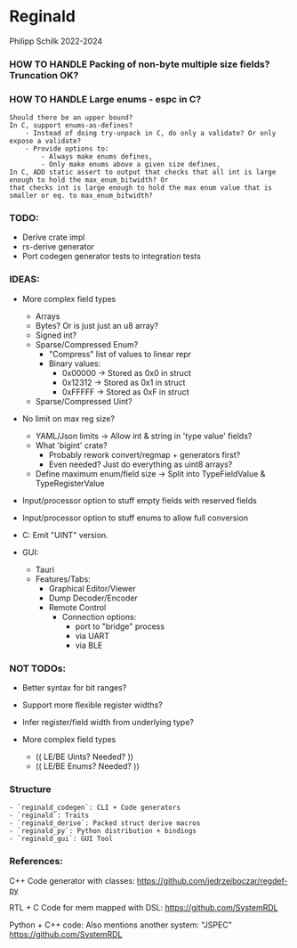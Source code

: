 # Reginald

Philipp Schilk
2022-2024

### HOW TO HANDLE Packing of non-byte multiple size fields? Truncation OK?

### HOW TO HANDLE Large enums - espc in C?
    Should there be an upper bound?
    In C, support enums-as-defines?
        - Instead of doing try-unpack in C, do only a validate? Or only expose a validate?
        - Provide options to:
            - Always make enums defines,
            - Only make enums above a given size defines,
    In C, ADD static assert to output that checks that all int is large enough to hold the max_enum_bitwidth? Or 
    that checks int is large enough to hold the max enum value that is smaller or eq. to max_enum_bitwidth?

### TODO:

- Derive crate impl
- rs-derive generator
- Port codegen generator tests to integration tests

### IDEAS:

- More complex field types
    - Arrays
    - Bytes? Or is just just an u8 array?
    - Signed int?
    - Sparse/Compressed Enum?
        - "Compress" list of values to linear repr
        - Binary values:
            - 0x00000 -> Stored as 0x0 in struct
            - 0x12312 -> Stored as 0x1 in struct
            - 0xFFFFF -> Stored as 0xF in struct
    - Sparse/Compressed Uint?

- No limit on max reg size?
    - YAML/Json limits -> Allow int & string in 'type value' fields?
    - What 'bigint' crate?
        - Probably rework convert/regmap + generators first?
        - Even needed? Just do everything as uint8 arrays?
    - Define maximum enum/field size -> Split into TypeFieldValue & TypeRegisterValue

- Input/processor option to stuff empty fields with reserved fields
- Input/processor option to stuff enums to allow full conversion

- C: Emit "UINT" version.

- GUI:
    - Tauri
    - Features/Tabs:
        - Graphical Editor/Viewer
        - Dump Decoder/Encoder
        - Remote Control
            - Connection options:
                - port to "bridge" process
                - via UART
                - via BLE


### NOT TODOs:

- Better syntax for bit ranges?
- Support more flexible register widths?
- Infer register/field width from underlying type?

- More complex field types
    - (( LE/BE Uints? Needed? ))
    - (( LE/BE Enums? Needed? ))

### Structure
    - `reginald_codegen`: CLI + Code generators
    - `reginald`: Traits
    - `reginald_derive`: Packed struct derive macros
    - `reginald_py`: Python distribution + bindings
    - `reginald_gui`: GUI Tool

### References:
C++ Code generator with classes:
https://github.com/jedrzejboczar/regdef-py

RTL + C Code for mem mapped with DSL:
https://github.com/SystemRDL

Python + C++ code:
Also mentions another system: "JSPEC"
https://github.com/SystemRDL
